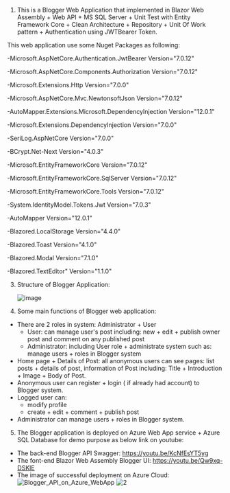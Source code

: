 1. This is a Blogger Web Application that implemented in Blazor Web Assembly + Web API + MS SQL Server + Unit Test with Entity Framework Core + Clean Architecture + Repository + Unit Of Work pattern + Authentication using JWTBearer Token.

This web application use some Nuget Packages as following:

-Microsoft.AspNetCore.Authentication.JwtBearer Version="7.0.12"

-Microsoft.AspNetCore.Components.Authorization Version="7.0.12"

-Microsoft.Extensions.Http Version="7.0.0"

-Microsoft.AspNetCore.Mvc.NewtonsoftJson Version="7.0.12"

-AutoMapper.Extensions.Microsoft.DependencyInjection Version="12.0.1"

-Microsoft.Extensions.DependencyInjection Version="7.0.0"

-SeriLog.AspNetCore Version="7.0.0"

-BCrypt.Net-Next Version="4.0.3"

-Microsoft.EntityFrameworkCore Version="7.0.12"

-Microsoft.EntityFrameworkCore.SqlServer Version="7.0.12"

-Microsoft.EntityFrameworkCore.Tools Version="7.0.12"

-System.IdentityModel.Tokens.Jwt Version="7.0.3" 

-AutoMapper Version="12.0.1"

-Blazored.LocalStorage Version="4.4.0" 

-Blazored.Toast Version="4.1.0"

-Blazored.Modal Version="7.1.0"

-Blazored.TextEditor" Version="1.1.0"

3. Structure of Blogger Application:
   
   ![image](https://github.com/manvominh/Blogger/assets/133474782/1cf4c1b8-303a-4c2e-b64e-3c3947234597)
   
4. Some main functions of Blogger web application:
- There are 2 roles in system: Administrator + User
    * User: can manage user's post including: new + edit + publish owner post and comment on any published post
    * Administrator: including User role + administrate system such as: manage users + roles in Blogger system
- Home page + Details of Post: all anonymous users can see pages: list posts + details of post, information of Post including: Title + Introduction + Image + Body of Post.
- Anonymous user can register + login ( if already had account) to Blogger system.
- Logged user can:
    * modify profile
    * create + edit + comment + publish post
- Administrator can manage users + roles in Blogger system.
5. The Blogger application is deployed on Azure Web App service + Azure SQL Database for demo purpose as below link on youtube:
 - The back-end Blogger API Swagger: https://youtu.be/KcNfEsYT5yg
 - The font-end Blazor Web Assembly Blogger UI: https://youtu.be/Qw9xq-DSKlE 
 - The image of successful deployment on Azure Cloud:
![Blogger_API_on_Azure_WebApp](https://github.com/manvominh/Blogger/assets/133474782/88be9452-6730-4bb4-bfe1-24d167b53478)
![2](https://github.com/manvominh/Blogger/assets/133474782/5830e137-4691-4d66-a131-b02f21938af5)


